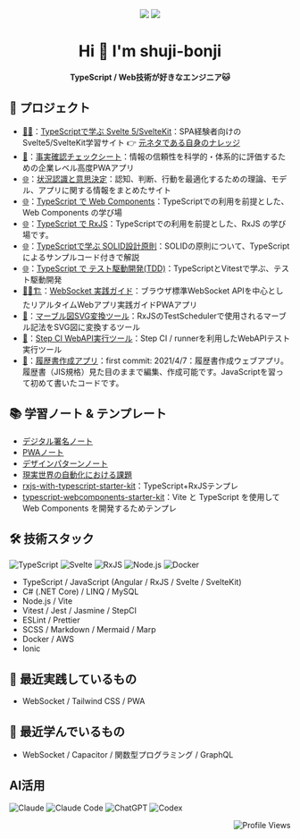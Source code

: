 <div align="center"> 
  <picture >
    <source
      srcset="https://github-readme-stats.vercel.app/api?username=shuji-bonji&theme=dark#gh-dark-mode-only&show_icons=true"
      media="(prefers-color-scheme: dark)"
    />
    <source
      srcset="https://github-readme-stats.vercel.app/api?username=shuji-bonji&show_icons=true"
      media="(prefers-color-scheme: light), (prefers-color-scheme: no-preference)"
    />
    <img src="https://github-readme-stats.vercel.app/api?username=shuji-bonji&show_icons=true" />
  </picture>
  <picture>
    <source
      srcset="https://github-readme-stats.vercel.app/api/top-langs/?username=shuji-bonji&layout=compact&theme=dark"
      media="(prefers-color-scheme: dark)"
    />
    <source
      srcset="https://github-readme-stats.vercel.app/api/top-langs/?username=shuji-bonji&layout=compact"
      media="(prefers-color-scheme: light), (prefers-color-scheme: no-preference)"
    />
    <img src="https://github-readme-stats.vercel.app/api?username=anuraghazra&show_icons=true" />
  </picture>

</div>



<h1 align="center">Hi 👋 I'm shuji-bonji</h1>
<p align="center"><b>TypeScript / Web技術が好きなエンジニア🐱</b></p>

## 🚀 プロジェクト

- [🚧👷](https://shuji-bonji.github.io/Svelte-and-SvelteKit-with-TypeScript/)：[TypeScriptで学ぶ Svelte 5/SvelteKit](https://github.com/shuji-bonji/Svelte-and-SvelteKit-with-TypeScript)：SPA経験者向けのSvelte5/SvelteKit学習サイト 👉 [元ネタである自身のナレッジ](https://github.com/shuji-bonji/Notes-on-Svelte)
- [📱](https://fact-checklist.vercel.app/)：[事実確認チェックシート](https://github.com/shuji-bonji/fact-checklist)：情報の信頼性を科学的・体系的に評価するための企業レベル高度PWAアプリ
- [🌐](https://shuji-bonji.github.io/Situational-Awareness-and-Decision-Making/)：[状況認識と意思決定](https://github.com/shuji-bonji/Situational-Awareness-and-Decision-Making)：認知、判断、行動を最適化するための理論、モデル、アプリに関する情報をまとめたサイト
- [🌐](https://shuji-bonji.github.io/WebComponents-with-TypeScript/)：[TypeScript で Web Components](https://github.com/shuji-bonji/WebComponents-with-TypeScript)：TypeScriptでの利用を前提とした、Web Components の学び場
- [🌐](https://shuji-bonji.github.io/RxJS-with-TypeScript/)：[TypeScript で RxJS](https://github.com/shuji-bonji/RxJS-with-TypeScript)：TypeScriptでの利用を前提とした、RxJS の学び場です。
- [🌐](https://shuji-bonji.github.io/Notes-on-SOLID-Principle/)：[TypeScriptで学ぶ SOLID設計原則](https://github.com/shuji-bonji/Notes-on-SOLID-Principle)：SOLIDの原則について、TypeScriptによるサンプルコード付きで解説 
- [🌐](https://shuji-bonji.github.io/Notes-on-Test-Driven-Development/)：[TypeScript で テスト駆動開発(TDD)](https://github.com/shuji-bonji/Notes-on-Test-Driven-Development)：TypeScriptとVitestで学ぶ、テスト駆動開発
- [👷🚧🏗️](https://shuji-bonji.github.io/websocket-practical-guide/)：[WebSocket 実践ガイド](https://github.com/shuji-bonji/websocket-practical-guide)：ブラウザ標準WebSocket APIを中心としたリアルタイムWebアプリ実践ガイドPWAアプリ
- [🔧](https://shuji-bonji.github.io/marble-to-svg/)：[マーブル図SVG変換ツール](https://github.com/shuji-bonji/marble-to-svg)：RxJSのTestSchedulerで使用されるマーブル記法をSVG図に変換するツール
- [🧪](https://github.com/shuji-bonji/WebAPI-Test-Execution-Tool-using-Step-CI-runner)：[Step CI WebAPI実行ツール](https://github.com/shuji-bonji/WebAPI-Test-Execution-Tool-using-Step-CI-runner)：Step CI / runnerを利用したWebAPIテスト実行ツール
- [📝](https://shuji-bonji.github.io/resume_editting/)：[履歴書作成アプリ](https://github.com/shuji-bonji/resume_editting)：first commit: 2021/4/7：履歴書作成ウェブアプリ。履歴書（JIS規格）見た目のままで編集、作成可能です。JavaScriptを習って初めて書いたコードです。


## 📚 学習ノート & テンプレート

- [デジタル署名ノート](https://github.com/shuji-bonji/Notes-about-Digital-Signatures-and-Timestamps)
- [PWAノート](https://github.com/shuji-bonji/Notes-on-PWA)
- [デザインパターンノート](https://github.com/shuji-bonji/Notes-about-Design-Patterns)
- [現実世界の自動化における課題](https://github.com/shuji-bonji/Real-World-Automation-Challenges)
- [rxjs-with-typescript-starter-kit](https://github.com/shuji-bonji/rxjs-with-typescript-starter-kit)：TypeScript+RxJSテンプレ
- [typescript-webcomponents-starter-kit](https://github.com/shuji-bonji/typescript-webcomponents-starter-kit)：Vite と TypeScript を使用して Web Components を開発するためテンプレ


## 🛠 技術スタック

![TypeScript](https://img.shields.io/badge/-TypeScript-3178c6?logo=typescript&logoColor=fff)
![Svelte](https://img.shields.io/badge/-Svelte-orange?logo=svelte&logoColor=fff)
![RxJS](https://img.shields.io/badge/-RxJS-B7178C?logo=reactivex&logoColor=fff)
![Node.js](https://img.shields.io/badge/-Node.js-339933?logo=node.js&logoColor=fff)
![Docker](https://img.shields.io/badge/-Docker-2496ED?logo=docker&logoColor=fff)

- TypeScript / JavaScript (Angular / RxJS / Svelte / SvelteKit)
- C# (.NET Core) / LINQ / MySQL
- Node.js / Vite
- Vitest / Jest / Jasmine / StepCI
- ESLint / Prettier
- SCSS / Markdown / Mermaid / Marp
- Docker / AWS
- Ionic

## 🧪 最近実践しているもの

- WebSocket / Tailwind CSS / PWA


## 🧪 最近学んでいるもの

- WebSocket / Capacitor / 関数型プログラミング / GraphQL

## AI活用
![Claude](https://img.shields.io/badge/-Claude-6B5B95?logoColor=fff)
![Claude Code](https://img.shields.io/badge/-Claude_Code-6B5B95?logoColor=fff)
![ChatGPT](https://img.shields.io/badge/-ChatGPT-74aa9c?logo=openai&logoColor=fff)
![Codex](https://img.shields.io/badge/-Codex-412991?logo=openai&logoColor=fff)


<p align="right">
  <img src="https://komarev.com/ghpvc/?username=shuji-bonji" alt="Profile Views" />
</p>

